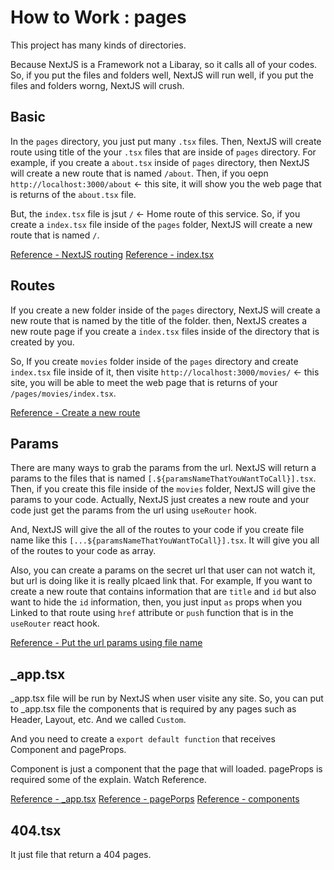 # How to Work : pages

This project has many kinds of directories.

Because NextJS is a Framework not a Libaray, so it calls all of your codes.
So, if you put the files and folders well, NextJS will run well,
if you put the files and folders worng, NextJS will crush.

## Basic

In the `pages` directory, you just put many `.tsx` files.
Then, NextJS will create route using title of the your `.tsx` files that are inside of `pages` directory.
For example, if you create a `about.tsx` inside of `pages` directory, then NextJS will create a new route that is named `/about`.
Then, if you oepn `http://localhost:3000/about` <- this site, it will show you the web page that is returns of the `about.tsx` file.

But, the `index.tsx` file is jsut `/` <- Home route of this service.
So, if you create a `index.tsx` file inside of the `pages` folder, NextJS will create a new route that is named `/`.

[Reference - NextJS routing](../../pages)
[Reference - index.tsx](../../pages/index.tsx)

## Routes

If you create a new folder inside of the `pages` directory, NextJS will create a new route that is named by the title of the folder.
then, NextJS creates a new route page if you create a `index.tsx` files inside of the directory that is created by you.

So, If you create `movies` folder inside of the `pages` directory and create `index.tsx` file inside of it, then visite `http://localhost:3000/movies/` <- this site, you will be able to meet the web page that is returns of your `/pages/movies/index.tsx`.

[Reference - Create a new route](../../pages/movies)

## Params

There are many ways to grab the params from the url.
NextJS will return a params to the files that is named `[.${paramsNameThatYouWantToCall}].tsx`.
Then, if you create this file inside of the `movies` folder, NextJS will give the params to your code.
Actually, NextJS just creates a new route and your code just get the params from the url using `useRouter` hook.

And, NextJS will give the all of the routes to your code if you create file name like this `[...${paramsNameThatYouWantToCall}].tsx`.
It will give you all of the routes to your code as array.

Also, you can create a params on the secret url that user can not watch it, but url is doing like it is really plcaed link that.
For example, If you want to create a new route that contains information that are `title` and `id` but also want to hide the `id` information, then, you just input `as` props when you Linked to that route using `href` attribute or `push` function that is in the `useRouter` react hook.

[Reference - Put the url params using file name](../../pages/movies/[...pattern].tsx)

## _app.tsx

_app.tsx file will be run by NextJS when user visite any site.
So, you can put to _app.tsx file the components that is required by any pages such as Header, Layout, etc.
And we called `Custom`.

And you need to create a `export default function` that receives Component and pageProps.

Component is just a component that the page that will loaded.
pageProps is required some of the explain. Watch Reference.

[Reference - _app.tsx](../../pages/_app.tsx)
[Reference - pagePorps](SSR.md)
[Reference - components](COMPONENTS.md)

## 404.tsx

It just file that return a 404 pages.
